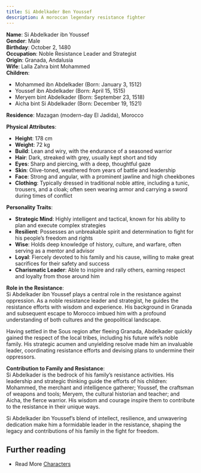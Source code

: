 ```yaml
---
title: Si Abdelkader Ben Youssef
description: A moroccan legendary resistance fighter
---
```


**Name**: Si Abdelkader ibn Youssef  
**Gender**: Male  
**Birthday**: October 2, 1480  
**Occupation**: Noble Resistance Leader and Strategist  
**Origin**: Granada, Andalusia  
**Wife**: Lalla Zahra bint Mohammed  
**Children**: 
  - Mohammed ibn Abdelkader (Born: January 3, 1512)
  - Youssef ibn Abdelkader (Born: April 15, 1515)
  - Meryem bint Abdelkader (Born: September 23, 1518)
  - Aicha bint Si Abdelkader (Born: December 19, 1521)

**Residence**: Mazagan (modern-day El Jadida), Morocco  

**Physical Attributes**:  
- **Height**: 178 cm  
- **Weight**: 72 kg  
- **Build**: Lean and wiry, with the endurance of a seasoned warrior  
- **Hair**: Dark, streaked with grey, usually kept short and tidy  
- **Eyes**: Sharp and piercing, with a deep, thoughtful gaze  
- **Skin**: Olive-toned, weathered from years of battle and leadership  
- **Face**: Strong and angular, with a prominent jawline and high cheekbones  
- **Clothing**: Typically dressed in traditional noble attire, including a tunic, trousers, and a cloak; often seen wearing armor and carrying a sword during times of conflict

**Personality Traits**:  
- **Strategic Mind**: Highly intelligent and tactical, known for his ability to plan and execute complex strategies  
- **Resilient**: Possesses an unbreakable spirit and determination to fight for his people’s freedom and rights  
- **Wise**: Holds deep knowledge of history, culture, and warfare, often serving as a mentor and advisor  
- **Loyal**: Fiercely devoted to his family and his cause, willing to make great sacrifices for their safety and success  
- **Charismatic Leader**: Able to inspire and rally others, earning respect and loyalty from those around him  

**Role in the Resistance**:  
Si Abdelkader ibn Youssef plays a central role in the resistance against oppression. As a noble resistance leader and strategist, he guides the resistance efforts with wisdom and experience. His background in Granada and subsequent escape to Morocco imbued him with a profound understanding of both cultures and the geopolitical landscape.

Having settled in the Sous region after fleeing Granada, Abdelkader quickly gained the respect of the local tribes, including his future wife’s noble family. His strategic acumen and unyielding resolve made him an invaluable leader, coordinating resistance efforts and devising plans to undermine their oppressors.

**Contribution to Family and Resistance**:  
Si Abdelkader is the bedrock of his family’s resistance activities. His leadership and strategic thinking guide the efforts of his children: Mohammed, the merchant and intelligence gatherer; Youssef, the craftsman of weapons and tools; Meryem, the cultural historian and teacher; and Aicha, the fierce warrior. His wisdom and courage inspire them to contribute to the resistance in their unique ways.

Si Abdelkader ibn Youssef’s blend of intellect, resilience, and unwavering dedication make him a formidable leader in the resistance, shaping the legacy and contributions of his family in the fight for freedom.

## Further reading

- Read More [Characters](/characters/)